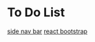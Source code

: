 # To Do List 

[side nav bar](https://reactjsexample.com/react-side-nav-component/)
[react bootstrap](https://reactstrap.github.io/)
